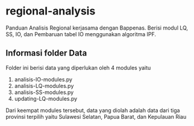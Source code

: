 # regional-analysis
Panduan Analisis Regional kerjasama dengan Bappenas. Berisi modul LQ, SS, IO, dan Pembaruan tabel IO menggunakan algoritma IPF.

## Informasi folder Data
Folder ini berisi data yang diperlukan oleh 4 modules yaitu 
1. analisis-IO-modules.py
2. analisis-LQ-modules.py 
3. analisis-SS-modules.py
4. updating-LQ-modules.py

Dari keempat modules tersebut, data yang diolah adalah data dari tiga provinsi terpilih yaitu Sulawesi Selatan, Papua Barat, dan Kepulauan Riau
